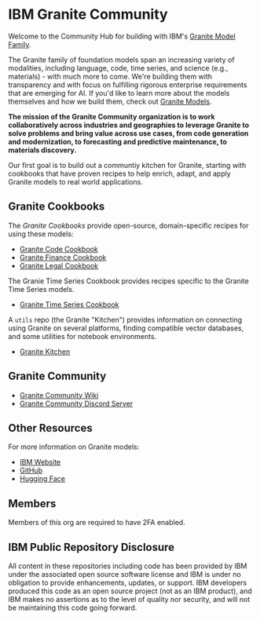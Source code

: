 # IBM Granite Community

Welcome to the Community Hub for building with IBM's [Granite Model Family](https://www.ibm.com/granite).

The Granite family of foundation models span an increasing variety of modalities, including language, code, time series, and science (e.g., materials) - with much more to come. We're building them with transparency and with focus on fulfilling rigorous enterprise requirements that are emerging for AI. If you'd like to learn more about the models themselves and how we build them, check out [Granite Models](https://github.com/ibm-granite).

**The mission of the Granite Community organization is to work collaboratively across industries and geographies to leverage Granite to solve problems and bring value across use cases, from code generation and modernization, to forecasting and predictive maintenance, to materials discovery.**

Our first goal is to build out a communtiy kitchen for Granite, starting with cookbooks that have proven recipes to help enrich, adapt, and apply Granite models to real world applications.

## Granite Cookbooks

The _Granite Cookbooks_ provide open-source, domain-specific recipes for using these models:

* [Granite Code Cookbook](https://github.com/ibm-granite-community/granite-code-cookbook)
* [Granite Finance Cookbook](https://github.com/ibm-granite-community/granite-finance-cookbook)
* [Granite Legal Cookbook](https://github.com/ibm-granite-community/granite-legal-cookbook)

The Granie Time Series Cookbook provides recipes specific to the Granite Time Series models.

* [Granite Time Series Cookbook](https://github.com/ibm-granite-community/granite-timeseries-cookbook)

A `utils` repo (the Granite "Kitchen") provides information on connecting using Granite on several platforms, finding compatible vector databases, and some utilities for notebook environments.

* [Granite Kitchen](https://github.com/ibm-granite-community/utils)

## Granite Community

* [Granite Community Wiki](https://github.com/ibm-granite-community/community/wiki)
* [Granite Community Discord Server](https://discord.gg/GgDyu9jBKw)

## Other Resources

For more information on Granite models:

* [IBM Website](https://www.ibm.com/granite)
* [GitHub](https://github.com/ibm-granite)
* [Hugging Face](https://huggingface.co/ibm-granite)

## Members

Members of this org are required to have 2FA enabled.

## IBM Public Repository Disclosure 
All content in these repositories including code has been provided by IBM under the associated open source software license and IBM is under no obligation to provide enhancements, updates, or support. IBM developers produced this code as an open source project (not as an IBM product), and IBM makes no assertions as to the level of quality nor security, and will not be maintaining this code going forward.
